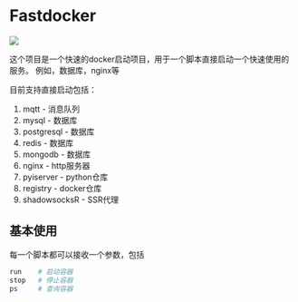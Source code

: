 # Fastdocker

<p align="left"><a href="#"></a><img src="https://img.shields.io/static/v1?label=fastdocker&message=1.1.0&color=brightgreen"/></a></p>



这个项目是一个快速的docker启动项目，用于一个脚本直接启动一个快速使用的服务。
例如，数据库，nginx等


目前支持直接启动包括：

1. mqtt - 消息队列
2. mysql - 数据库
3. postgresql - 数据库
4. redis - 数据库
5. mongodb - 数据库
6. nginx - http服务器
7. pyiserver - python仓库
8. registry - docker仓库
9. shadowsocksR - SSR代理



## 基本使用

每一个脚本都可以接收一个参数，包括

```sh
run    # 启动容器
stop   # 停止容器
ps     # 查询容器
```

